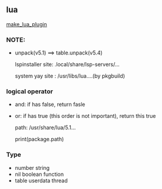## lua

[make_lua_plugin](https://www.2n.pl/blog/how-to-write-neovim-plugins-in-lua)

###  NOTE:
- unpack(v5.1)  ==> table.unpack(v5.4)

    lspinstaller site: .local/share/lsp-servers/...

    system yay site : /usr/libs/lua....(by pkgbuild)

### logical operator
- and: if has false, return fasle
- or: if has true (this order is not important), return this true

    path: /usr/share/lua/5.1...

    print(package.path)

### Type
- number string
- nil boolean function
- table userdata thread

